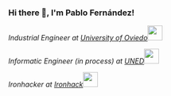 ### Hi there 👋, I'm Pablo Fernández!

<p><em>Industrial Engineer at <a href="https://www.uniovi.es/">University of Oviedo</a><img src="https://media.giphy.com/media/fYSnHlufseco8Fh93Z/giphy.gif" width="30"></em></p><p><em>Informatic Engineer (in process) at <a href="https://www.uned.es">UNED</a><img src="https://media.giphy.com/media/oNRluiVoSyIF1VCAEP/giphy.gif" width="30"></em></p>
<p><em>Ironhacker at <a href="https://www.ironhack.com/es/barcelona">Ironhack</a><img src="https://media.giphy.com/media/WUlplcMpOCEmTGBtBW/giphy.gif" width="30"></em></p>


<!--
**RinceLagger/RinceLagger** is a ✨ _special_ ✨ repository because its `README.md` (this file) appears on your GitHub profile.


